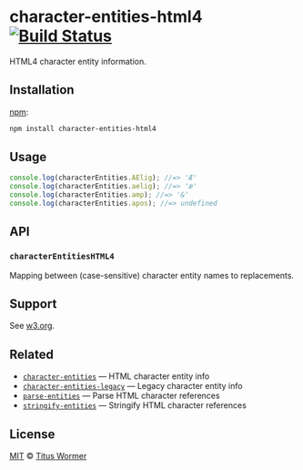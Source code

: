 # character-entities-html4 [![Build Status][travis-badge]][travis]

HTML4 character entity information.

## Installation

[npm][]:

```bash
npm install character-entities-html4
```

## Usage

```js
console.log(characterEntities.AElig); //=> 'Æ'
console.log(characterEntities.aelig); //=> 'æ'
console.log(characterEntities.amp); //=> '&'
console.log(characterEntities.apos); //=> undefined
```

## API

### `characterEntitiesHTML4`

Mapping between (case-sensitive) character entity names to replacements.

## Support

See [w3.org][html].

## Related

*   [`character-entities`](https://github.com/wooorm/character-entities)
    — HTML character entity info
*   [`character-entities-legacy`](https://github.com/wooorm/character-entities-legacy)
    — Legacy character entity info
*   [`parse-entities`](https://github.com/wooorm/parse-entities)
    — Parse HTML character references
*   [`stringify-entities`](https://github.com/wooorm/stringify-entities)
    — Stringify HTML character references

## License

[MIT][license] © [Titus Wormer][author]

<!-- Definitions -->

[travis-badge]: https://img.shields.io/travis/wooorm/character-entities-html4.svg

[travis]: https://travis-ci.org/wooorm/character-entities-html4

[npm]: https://docs.npmjs.com/cli/install

[license]: LICENSE

[author]: http://wooorm.com

[html]: http://www.w3.org/TR/html4/sgml/entities.html
